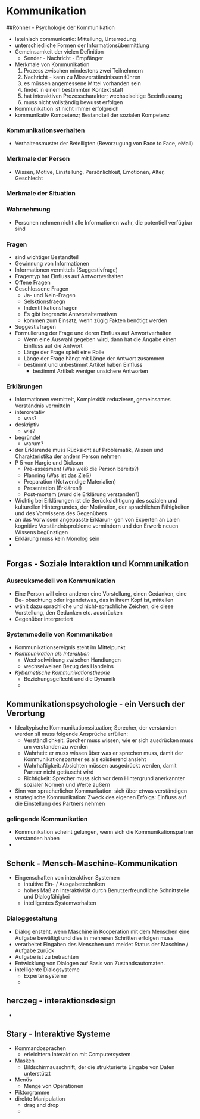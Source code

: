# Kommunikation

##Röhner - Psychologie der Kommunikation

+ lateinisch communicatio: Mitteilung, Unterredung
+ unterschiedliche Formen der Informationsübermittlung
+ Gemeinsamkeit der vielen Definition
  + Sender - Nachricht - Empfänger
+ Merkmale von Kommunikation
  1. Prozess zwischen mindestens zwei Teilnehmern
  2. Nachricht - kann zu Missverständnissen führen
  3. es müssen angemessene Mittel vorhanden sein
  4. findet in einem bestimmten Kontext statt
  5. hat interaktiven Prozesscharakter; wechselseitige Beeinflussung
  6. muss nicht vollständig bewusst erfolgen
+ Kommunikation ist nicht immer erfolgreich
+ kommunikativ Kompetenz; Bestandteil der sozialen Kompetenz

### Kommunikationsverhalten

+ Verhaltensmuster der Beteiligten (Bevorzugung von Face to Face, eMail)

### Merkmale der Person

+ Wissen, Motive, Einstellung, Persönlichkeit, Emotionen, Alter, Geschlecht

### Merkmale der Situation

### Wahrnehmung

+ Personen nehmen nicht alle Informationen wahr, die potentiell verfügbar sind

### Fragen

+ sind wichtiger Bestandteil
+ Gewinnung von Informationen
+ Informationen vermittels (Suggestivfrage)
+ Fragentyp hat Einfluss auf Antwortverhalten
+ Offene Fragen
+ Geschlossene Fragen
  + Ja- und Nein-Fragen
  + Selsktionsfraegn
  + Indentifikationsfragen
  + Es gibt begrenzte Antwortalternativen
  + kommen zum Einsatz, wenn zügig Fakten benötigt werden
+ Suggestivfragen
+ Formulierung der Frage und deren Einfluss auf Anwortverhalten
  + Wenn eine Auswahl gegeben wird, dann hat die Angabe einen Einfluss auf die Antwort
  + Länge der Frage spielt eine Rolle
  + Länge der Frage hängt mit Länge der Antwort zusammen
  + bestimmt und unbestimmt Artikel haben Einfluss
    + bestimmt Artikel: weniger unsichere Antworten

### Erklärungen

+ Informationen vermittelt, Komplexität reduzieren, gemeinsames Verständnis vermitteln
+ interoretativ
  + was?
+ deskriptiv
  + wie?
+ begründet
  + warum?
+ der Erklärende muss Rücksicht auf Problematik, Wissen und Charakteristika der andern Person nehmen
+ P 5 von Hargie und Dickson
  + Pre-assesment (Was weiß die Person bereits?)
  + Planning (Was ist das Ziel?)
  + Preparation (Notwendige Materialien)
  + Presentation (Erklären!)
  + Post-mortem (wurd die Erklärung verstanden?)
+ Wichtig bei Erklärungen ist die Berücksichtigung des sozialen und kulturellen Hintergrundes, der Motivation, der sprachlichen Fähigkeiten und des Vorwissens des Gegenübers
+ an das Vorwissen angepasste Erklärun- gen von Experten an Laien kognitive Verständnisprobleme vermindern und den Erwerb neuen Wissens begünstigen
+ Erklärung muss kein Monolog sein
+ 

## Forgas - Soziale Interaktion und Kommunikation

### Ausrcuksmodell von Kommunikation

+ Eine Person will einer anderen eine Vorstellung, einen Gedanken, eine Be- obachtung oder irgendetwas, das in ihrem Kopf ist, mitteilen
+ wählt dazu sprachliche und nicht-sprachliche Zeichen, die diese Vorstellung, den Gedanken etc. ausdrücken
+ Gegenüber interpretiert

### Systemmodelle von Kommunikation

+ Kommunikationsereignis steht im Mittelpunkt
+ *Kommunikation als Interaktion*
  + Wechselwirkung zwischen Handlungen
  + wechselweisen Bezug des Handelns
+ *Kybernetische Kommunikationstheorie*
  + Beziehungsgeflecht und die Dynamik
  + 



## Kommunikationspsychologie - ein Versuch der Verortung

+ Idealtypische Kommunikationssituation; Sprecher, der verstanden werden sll muss folgende Ansprüche erfüllen:
  + Verständlichkeit: Sprcher muss wissen, wie er sich ausdrücken muss um verstanden zu werden
  + Wahrheit: er muss wissen über was er sprechen muss, damit der Kommunikationspartner es als existierend ansieht
  + Wahrhaftigkeit: Absichten müssen ausgedrückt werden, damit Partner nicht getäuscht wird
  + Richtigkeit: Sprecher muss sich vor dem Hintergrund anerkannter sozialer Normen und Werte äußern
+ Sinn von spracherlicher Kommunkation: sich über etwas verständigen
+ strategische Kommunikation: Zweck des eigenen Erfolgs: Einfluss auf die Einstellung des Partners nehmen

### gelingende Kommunikation

+ Kommunikation scheint gelungen, wenn sich die Kommunikationspartner verstanden haben
+ 

## Schenk - Mensch-Maschine-Kommunikation

+ Eingenschaften von interaktiven Systemen
  + intuitive Ein- / Ausgabetechniken
  + hohes Maß an Interaktivität durch Benutzerfreundliche Schnittstelle und Dialogfähigkei
  + intelligentes Systemverhalten 

### Dialoggestaltung

+ Dialog ensteht, wenn Maschine in Kooperation mit dem Menschen eine Aufgabe bewältigt und dies in mehreren Schritten erfolgen muss
+ verarbeitet Eingaben des Menschen und meldet Status der Maschine / Aufgabe zurück
+ Aufgabe ist zu betrachten
+ Entwicklung von Dialogen auf Basis von Zustandsautomaten.
+ intelligente Dialogsysteme
  + Expertensysteme
  + 

## herczeg - interaktionsdesign

+ 

## Stary - Interaktive Systeme

+ Kommandosprachen
  + erleichtern Interaktion mit Computersystem
+ Masken
  + Bildschirmausschnitt, der die strukturierte Eingabe von Daten unterstützt
+ Menüs
  + Menge von Operationen
+ Piktorgramme
+ direkte Manipulation
  + drag and drop
  + 